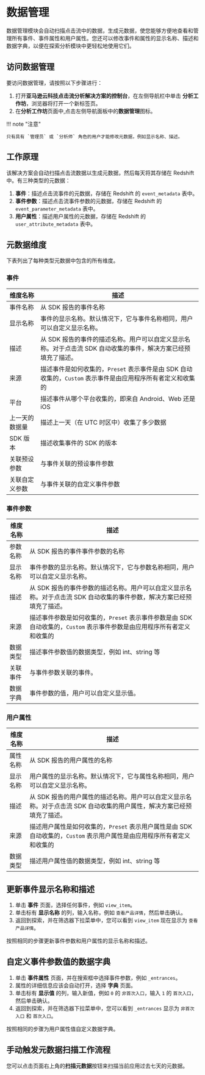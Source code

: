 # 数据管理
数据管理模块会自动扫描点击流中的数据，生成元数据，使您能够方便地查看和管理所有事件、事件属性和用户属性。您还可以修改事件和属性的显示名称、描述和数据字典，以便在探索分析模块中更轻松地使用它们。

## 访问数据管理
要访问数据管理，请按照以下步骤进行：

1. 打开**亚马逊云科技点击流分析解决方案的控制台**，在左侧导航栏中单击 **分析工作坊**，浏览器将打开一个新标签页。
2. 在**分析工作坊**页面中,点击左侧导航面板中的**数据管理**图标。

!!! note "注意"

    只有具有 `管理员` 或 `分析师` 角色的用户才能修改元数据，例如显示名称、描述。

## 工作原理
该解决方案会自动扫描点击流数据以生成元数据，然后每天将其存储在 Redshift 中。有三种类型的元数据：

1. **事件**：描述点击流事件的元数据，存储在 Redshift 的 `event_metadata` 表中。
2. **事件参数**：描述点击流事件参数的元数据，存储在 Redshift 的 `event_parameter_metadata` 表中。
3. **用户属性**：描述用户属性的元数据，存储在 Redshift 的 `user_attribute_metadata` 表中。

## 元数据维度
下表列出了每种类型元数据中包含的所有维度。

### 事件
| 维度名称 | 描述 |
|-------------|------------|
| 事件名称 | 从 SDK 报告的事件名称 |
| 显示名称 | 事件的显示名称。默认情况下，它与事件名称相同，用户可以自定义显示名称。 |
| 描述 | 从 SDK 报告的事件的描述名称。用户可以自定义显示名称。对于点击流 SDK 自动收集的事件，解决方案已经预填充了描述。 |
| 来源 | 描述事件是如何收集的，`Preset` 表示事件是由 SDK 自动收集的，`Custom` 表示事件是由应用程序所有者定义和收集的 |
| 平台 | 描述事件从哪个平台收集的，即来自 Android、Web 还是 iOS  |
| 上一天的数据量 | 描述上一天（在 UTC 时区中）收集了多少数据 |
| SDK 版本 | 描述收集事件的 SDK 的版本 |
| 关联预设参数 | 与事件关联的预设事件参数 |
| 关联自定义参数 | 与事件关联的自定义事件参数 |

### 事件参数
| 维度名称 | 描述 |
|-------------|------------|
| 参数名称 | 从 SDK 报告的事件事件参数的名称 |
| 显示名称 | 事件参数的显示名称。默认情况下，它与参数名称相同，用户可以自定义显示名称。 |
| 描述 | 从 SDK 报告的事件参数的描述名称。用户可以自定义显示名称。对于点击流 SDK 自动收集的事件参数，解决方案已经预填充了描述。 |
| 来源 | 描述事件参数是如何收集的，`Preset` 表示事件参数是由 SDK 自动收集的，`Custom` 表示事件参数是由应用程序所有者定义和收集的 |
| 数据类型 | 描述事件参数值的数据类型，例如 int、string 等 |
| 关联事件 | 与事件参数关联的事件。 |
| 数据字典| 事件参数的值，用户可以自定义显示值。 |

### 用户属性
| 维度名称 | 描述 |
|-------------|------------|
| 属性名称 | 从 SDK 报告的用户属性的名称 |
| 显示名称 | 用户属性的显示名称。默认情况下，它与属性名称相同，用户可以自定义显示名称。 |
| 描述 | 从 SDK 报告的用户属性的描述名称。用户可以自定义显示名称。对于点击流 SDK 自动收集的用户属性，解决方案已经预填充了描述。 |
| 来源 | 描述用户属性是如何收集的，`Preset` 表示用户属性是由 SDK 自动收集的，`Custom` 表示用户属性是由应用程序所有者定义和收集的 |
| 数据类型 | 描述用户属性值的数据类型，例如 int、string 等 |

## 更新事件显示名称和描述

1. 单击 **事件** 页面，选择任何事件，例如 `view_item`。
2. 单击标有 **显示名称** 的列，输入名称，例如 `查看产品详情`，然后单击确认。
3. 返回到探索，并在筛选器下拉菜单中，您可以看到 `view_item` 现在显示为 `查看产品详情`。

按照相同的步骤更新事件参数和用户属性的显示名称和描述。

## 自定义事件参数值的数据字典

1. 单击 **事件属性** 页面，并在搜索框中选择事件参数，例如 `_entrances`。
2. 属性的详细信息应该会自动打开，选择 **字典** 页面。
3. 单击标有 **显示值** 的列，输入新值，例如 `0` 的 `非首次入口`，输入 `1` 的 `首次入口`，然后单击确认。
4. 返回到探索，并在筛选器下拉菜单中，您可以看到 `_entrances` 显示为 `非首次入口` 和 `首次入口`。

按照相同的步骤为用户属性值自定义数据字典。

## 手动触发元数据扫描工作流程
您可以点击页面右上角的**扫描元数据**按钮来扫描当前应用过去七天的元数据。